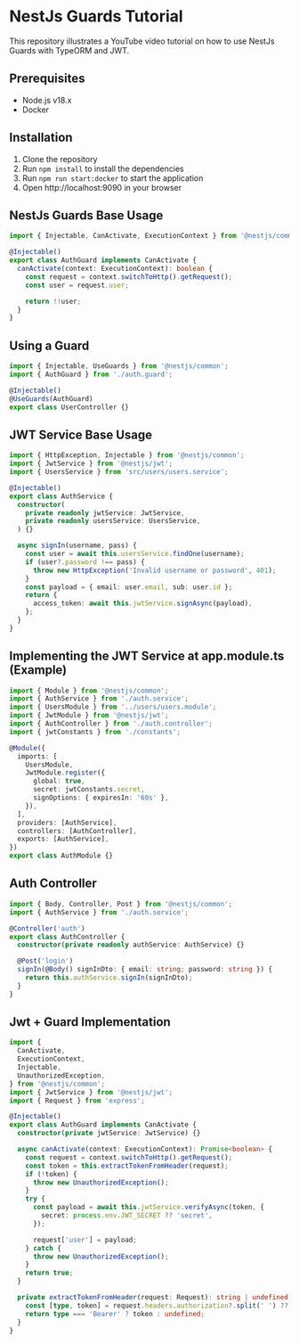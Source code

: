 # NestJs Guards Tutorial

This repository illustrates a YouTube video tutorial on how to use NestJs Guards with TypeORM and JWT.

## Prerequisites

- Node.js v18.x
- Docker

## Installation

1. Clone the repository
2. Run `npm install` to install the dependencies
3. Run `npm run start:docker` to start the application
4. Open http://localhost:9090 in your browser

## NestJs Guards Base Usage

```typescript
import { Injectable, CanActivate, ExecutionContext } from '@nestjs/common';

@Injectable()
export class AuthGuard implements CanActivate {
  canActivate(context: ExecutionContext): boolean {
    const request = context.switchToHttp().getRequest();
    const user = request.user;

    return !!user;
  }
}
```

## Using a Guard

```typescript
import { Injectable, UseGuards } from '@nestjs/common';
import { AuthGuard } from './auth.guard';

@Injectable()
@UseGuards(AuthGuard)
export class UserController {}
```

## JWT Service Base Usage

```typescript
import { HttpException, Injectable } from '@nestjs/common';
import { JwtService } from '@nestjs/jwt';
import { UsersService } from 'src/users/users.service';

@Injectable()
export class AuthService {
  constructor(
    private readonly jwtService: JwtService,
    private readonly usersService: UsersService,
  ) {}

  async signIn(username, pass) {
    const user = await this.usersService.findOne(username);
    if (user?.password !== pass) {
      throw new HttpException('Invalid username or password', 401);
    }
    const payload = { email: user.email, sub: user.id };
    return {
      access_token: await this.jwtService.signAsync(payload),
    };
  }
}
```

## Implementing the JWT Service at app.module.ts (Example)

```typescript app.module.ts
import { Module } from '@nestjs/common';
import { AuthService } from './auth.service';
import { UsersModule } from '../users/users.module';
import { JwtModule } from '@nestjs/jwt';
import { AuthController } from './auth.controller';
import { jwtConstants } from './constants';

@Module({
  imports: [
    UsersModule,
    JwtModule.register({
      global: true,
      secret: jwtConstants.secret,
      signOptions: { expiresIn: '60s' },
    }),
  ],
  providers: [AuthService],
  controllers: [AuthController],
  exports: [AuthService],
})
export class AuthModule {}
```

## Auth Controller

```typescript auth.controller.ts
import { Body, Controller, Post } from '@nestjs/common';
import { AuthService } from './auth.service';

@Controller('auth')
export class AuthController {
  constructor(private readonly authService: AuthService) {}

  @Post('login')
  signIn(@Body() signInDto: { email: string; password: string }) {
    return this.authService.signIn(signInDto);
  }
}
```

## Jwt + Guard Implementation

```typescript auth.guard.ts
import {
  CanActivate,
  ExecutionContext,
  Injectable,
  UnauthorizedException,
} from '@nestjs/common';
import { JwtService } from '@nestjs/jwt';
import { Request } from 'express';

@Injectable()
export class AuthGuard implements CanActivate {
  constructor(private jwtService: JwtService) {}

  async canActivate(context: ExecutionContext): Promise<boolean> {
    const request = context.switchToHttp().getRequest();
    const token = this.extractTokenFromHeader(request);
    if (!token) {
      throw new UnauthorizedException();
    }
    try {
      const payload = await this.jwtService.verifyAsync(token, {
        secret: process.env.JWT_SECRET ?? 'secret',
      });

      request['user'] = payload;
    } catch {
      throw new UnauthorizedException();
    }
    return true;
  }

  private extractTokenFromHeader(request: Request): string | undefined {
    const [type, token] = request.headers.authorization?.split(' ') ?? [];
    return type === 'Bearer' ? token : undefined;
  }
}
```
